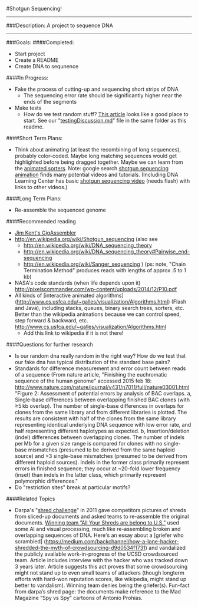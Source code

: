 #Shotgun Sequencing!

---
###Description:
A project to sequence DNA

---
###Goals:
####Completed:
* Start project
* Create a README
* Create DNA to sequnence

####In Progress:
* Fake the process of cutting-up and sequencing short strips of DNA
  * The sequencing error rate should be significantly higher near the ends of the segments
* Make tests
  *  How do we test random stuff? [This article](http://c2.com/cgi/wiki?UnitTestingRandomness) looks like a good place to start. See our "[testingDiscussion.md](http://github.com/extra-programming/shotgun/blob/master/testingDiscussion.md)" file in the same folder as this readme.

####Short Term Plans:
* Think about animating (at least the recombining of long sequences), probably color-coded. Maybe long matching sequences would get highlighted before being dragged together. Maybe we can learn from the [animated sorters](http://commons.wikimedia.org/wiki/Category:Animations_of_sort_algorithms). Note: google search [shotgun sequencing animation](http://www.google.com/search?client=safari&rls=en&q=shotgun+sequencing+animation&ie=UTF-8&oe=UTF-8) finds many potential videos and tutorials. (Including DNA Learning Center
has basic [shotgun sequencing video](http://www.dnalc.org/view/15537-Shotgun-sequencing-and-dealing-with-repeat-sections-3D-animation-with-basic-narration.html) (needs flash) with links to other videos.)



####Long Term Plans:
* Re-assemble the sequenced genome

####Recommended reading
* [Jim Kent's GigAssembler](http://www.ncbi.nlm.nih.gov/pmc/articles/PMC311095/)
* http://en.wikipedia.org/wiki/Shotgun_sequencing (also see 
   * http://en.wikipedia.org/wiki/DNA_sequencing_theory
   * http://en.wikipedia.org/wiki/DNA_sequencing_theory#Pairwise_end-sequencing
   * http://en.wikipedia.org/wiki/Sanger_sequencing 
 ) (ps: note, "Chain Termination Method" produces reads with lengths of approx .5 to 1 kb)
* NASA's code standards (when life depends upon it) http://pixelscommander.com/wp-content/uploads/2014/12/P10.pdf
* All kinds of [interactive animated algorithms] (http://www.cs.usfca.edu/~galles/visualization/Algorithms.html) (Flash and Java), including stacks, queues, binary search trees, sorters, etc. Better than the wikipedia animations because we can control speed, step forward &amp; backward, etc.  http://www.cs.usfca.edu/~galles/visualization/Algorithms.html
  * Add this link to wikipedia if it is not there!

####Questions for further research
* Is our random dna really random in the right way? How do we test that our fake dna has typical distribution of the standard base pairs?
* Standards for difference measurement and error count between reads of a sequence (From nature article, "Finishing the euchromatic sequence of the human genome"
accessed 2015 feb 18:
http://www.nature.com/nature/journal/v431/n7011/full/nature03001.html
"Figure 2: Assessment of potential errors by analysis of BAC overlaps.
a, Single-base differences between overlapping finished BAC clones (with ≥5 kb overlap). The number of single-base differences in overlaps for clones from the same library and from different libraries is plotted. The results are consistent with half of the clones from the same library representing identical underlying DNA sequence with low error rate, and half representing different haplotypes as expected. b, Insertion/deletion (indel) differences between overlapping clones. The number of indels per Mb for a given size range is compared for clones with no single-base mismatches (presumed to be derived from the same haploid source) and >3 single-base mismatches (presumed to be derived from different haploid sources). Indels in the former class primarily represent errors in finished sequence; they occur at ~20-fold lower frequency (inset) than indels in the latter class, which primarily represent polymorphic differences."
* Do "restriction sites" break at particular motifs?

####Related Topics
* Darpa's "[shred challenge](http://archive.darpa.mil/shredderchallenge/)" in 2011 gave competitors pictures of shreds from sliced-up documents and asked teams to re-assemble the original documents. [Winning team ”All Your Shreds are belong to U.S.”](http://www.newscientist.com/blogs/onepercent/2011/12/darpas-shredder-challenge-has.html) used some AI and visual processing, much like re-assembling broken and overlapping sequences of DNA. Here's an essay about a [griefer who scrambled] (https://medium.com/backchannel/how-a-lone-hacker-shredded-the-myth-of-crowdsourcing-d9d0534f1731) and vandalized the publicly available work-in-progress of the UCSD crowdsourced team. Article includes interview with the hacker who was tracked down 3 years later. Article suggests this act proves that some crowdsourcing might not stand up to even small teams of attackers (though longterm efforts with hard-won reputation scores, like wikipedia, might stand up better to vandalism). Winning team denies being the griefer(s). Fun-fact from darpa’s shred page: the documents make reference to the Mad Magazine “Spy vs Spy” cartoons of Antonio Prohías.
